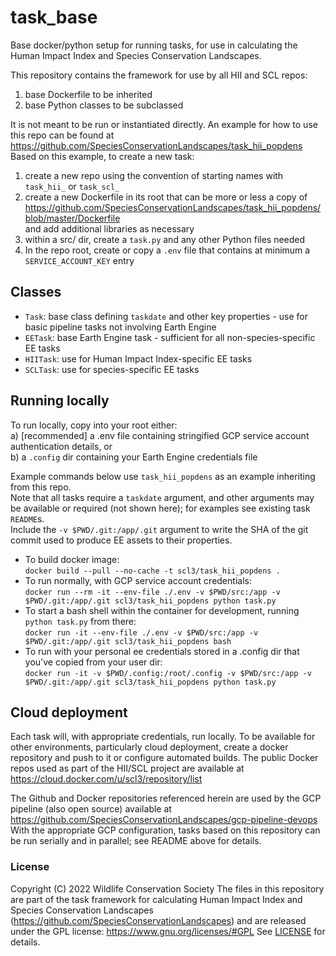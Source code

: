 # task_base
Base docker/python setup for running tasks, for use in calculating the Human Impact Index and Species Conservation Landscapes.

This repository contains the framework for use by all HII and SCL repos:
1. base Dockerfile to be inherited
2. base Python classes to be subclassed 

It is not meant to be run or instantiated directly. An example for how to use this repo can be found at  
https://github.com/SpeciesConservationLandscapes/task_hii_popdens  
Based on this example, to create a new task:
1. create a new repo using the convention of starting names with `task_hii_` or `task_scl_`
2. create a new Dockerfile in its root that can be more or less a copy of  
https://github.com/SpeciesConservationLandscapes/task_hii_popdens/blob/master/Dockerfile  
   and add additional libraries as necessary
3. within a src/ dir, create a `task.py` and any other Python files needed
4. In the repo root, create or copy a `.env` file that contains at minimum a `SERVICE_ACCOUNT_KEY` entry

## Classes
- `Task`: base class defining `taskdate` and other key properties - use for basic pipeline tasks not involving Earth
 Engine
- `EETask`: base Earth Engine task - sufficient for all non-species-specific EE tasks
- `HIITask`: use for Human Impact Index-specific EE tasks
- `SCLTask`: use for species-specific EE tasks

## Running locally
To run locally, copy into your root either:  
a) [recommended] a .env file  containing stringified GCP service account authentication details, or   
b) a `.config` dir containing your Earth Engine credentials file

Example commands below use `task_hii_popdens` as an example inheriting from this repo.  
Note that all tasks require a `taskdate` argument, and other arguments may be available or required (not shown here); 
for examples see existing task `README`s.  
Include the `-v $PWD/.git:/app/.git` argument to write the SHA of the git commit 
used to produce EE assets to their properties. 
- To build docker image:  
`docker build --pull --no-cache -t scl3/task_hii_popdens .`
- To run normally, with GCP service account credentials:  
`docker run --rm -it --env-file ./.env -v $PWD/src:/app -v $PWD/.git:/app/.git scl3/task_hii_popdens python task.py`
- To start a bash shell within the container for development, running `python task.py` from there:  
`docker run -it --env-file ./.env -v $PWD/src:/app -v $PWD/.git:/app/.git scl3/task_hii_popdens bash`
- To run with your personal ee credentials stored in a .config dir that you've copied from your user dir:  
`docker run -it -v $PWD/.config:/root/.config -v $PWD/src:/app -v $PWD/.git:/app/.git scl3/task_hii_popdens python task.py`

## Cloud deployment
Each task will, with appropriate credentials, run locally. To be available for other environments, 
particularly cloud deployment, create a docker repository and push to it or configure automated builds. 
The public Docker repos used as part of the HII/SCL project are available at 
https://cloud.docker.com/u/scl3/repository/list  

The Github and Docker repositories referenced herein are used by the GCP pipeline (also open source) available at
https://github.com/SpeciesConservationLandscapes/gcp-pipeline-devops
With the appropriate GCP configuration, tasks based on this repository can be run serially and in parallel; 
see README above for details.

### License
Copyright (C) 2022 Wildlife Conservation Society
The files in this repository  are part of the task framework for calculating 
Human Impact Index and Species Conservation Landscapes (https://github.com/SpeciesConservationLandscapes) 
and are released under the GPL license:
https://www.gnu.org/licenses/#GPL
See [LICENSE](./LICENSE) for details.

